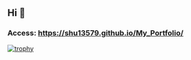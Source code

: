 ## Hi 🌱

### Access: https://shu13579.github.io/My_Portfolio/



[![trophy](https://github-profile-trophy.vercel.app/?username=shu13579&theme=onedark&column=4
)](https://github.com/shu13579/github-profile-trophy)



<!--
**shu13579/shu13579** is a ✨ _special_ ✨ repository because its `README.md` (this file) appears on your GitHub profile.

Here are some ideas to get you started:

- 🔭 I’m currently working on ...
- 🌱 I’m currently learning ...
- 👯 I’m looking to collaborate on ...
- 🤔 I’m looking for help with ...
- 💬 Ask me about ...
- 📫 How to reach me: ...
- 😄 Pronouns: ...
- ⚡ Fun fact: ...
-->
